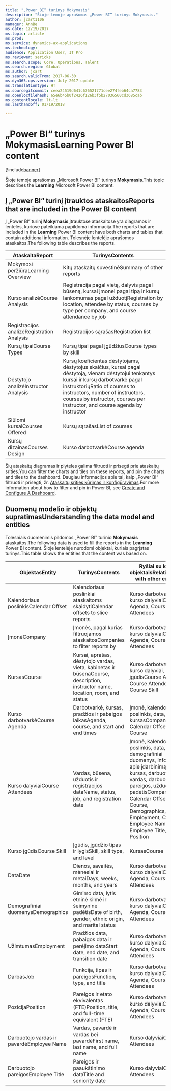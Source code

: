 ```yaml
---
title: "„Power BI“ turinys Mokymasis"
description: "Šioje temoje aprašomas „Power BI‟ turinys Mokymasis."
author: jcart1106
manager: AnnBe
ms.date: 12/19/2017
ms.topic: article
ms.prod: 
ms.service: dynamics-ax-applications
ms.technology: 
audience: Application User, IT Pro
ms.reviewer: sericks
ms.search.scope: Core, Operations, Talent
ms.search.region: Global
ms.author: jcart
ms.search.validFrom: 2017-06-30
ms.dyn365.ops.version: July 2017 update
ms.translationtype: HT
ms.sourcegitcommit: ceea24519d641c676521771cee274feb64ca7783
ms.openlocfilehash: 65e6b45b0f2426f126b3f5b27036560cd3685cab
ms.contentlocale: lt-lt
ms.lasthandoff: 01/19/2018

---
```


# <a name="learning-power-bi-content"></a><span data-ttu-id="7d34c-103">„Power BI“ turinys Mokymasis</span><span class="sxs-lookup"><span data-stu-id="7d34c-103">Learning Power BI content</span></span>

[!include[banner](../includes/banner.md)]

<span data-ttu-id="7d34c-104">Šioje temoje aprašomas „Microsoft Power BI‟ turinys **Mokymasis**.</span><span class="sxs-lookup"><span data-stu-id="7d34c-104">This topic describes the **Learning** Microsoft Power BI content.</span></span>

## <a name="reports-that-are-included-in-the-power-bi-content"></a><span data-ttu-id="7d34c-105">Į „Power BI“ turinį įtrauktos ataskaitos</span><span class="sxs-lookup"><span data-stu-id="7d34c-105">Reports that are included in the Power BI content</span></span>

<span data-ttu-id="7d34c-106">Į „Power BI“ turinį **Mokymasis** įtrauktose ataskaitose yra diagramos ir lentelės, kuriose pateikiama papildoma informacija.</span><span class="sxs-lookup"><span data-stu-id="7d34c-106">The reports that are included in the **Learning** Power BI content have both charts and tables that contain additional information.</span></span> <span data-ttu-id="7d34c-107">Tolesnėje lentelėje aprašomos ataskaitos.</span><span class="sxs-lookup"><span data-stu-id="7d34c-107">The following table describes the reports.</span></span>

| <span data-ttu-id="7d34c-108">Ataskaita</span><span class="sxs-lookup"><span data-stu-id="7d34c-108">Report</span></span>                | <span data-ttu-id="7d34c-109">Turinys</span><span class="sxs-lookup"><span data-stu-id="7d34c-109">Contents</span></span> |
|-----------------------|----------|
| <span data-ttu-id="7d34c-110">Mokymosi peržiūra</span><span class="sxs-lookup"><span data-stu-id="7d34c-110">Learning Overview</span></span>     | <span data-ttu-id="7d34c-111">Kitų ataskaitų suvestinė</span><span class="sxs-lookup"><span data-stu-id="7d34c-111">Summary of other reports</span></span> |
| <span data-ttu-id="7d34c-112">Kurso analizė</span><span class="sxs-lookup"><span data-stu-id="7d34c-112">Course Analysis</span></span>       | <span data-ttu-id="7d34c-113">Registracija pagal vietą, dalyvis pagal būseną, kursai įmonei pagal tipą ir kursų lankomumas pagal užduotį</span><span class="sxs-lookup"><span data-stu-id="7d34c-113">Registration by location, attendee by status, courses by type per company, and course attendance by job</span></span> |
| <span data-ttu-id="7d34c-114">Registracijos analizė</span><span class="sxs-lookup"><span data-stu-id="7d34c-114">Registration Analysis</span></span> | <span data-ttu-id="7d34c-115">Registracijos sąrašas</span><span class="sxs-lookup"><span data-stu-id="7d34c-115">Registration list</span></span> |
| <span data-ttu-id="7d34c-116">Kursų tipai</span><span class="sxs-lookup"><span data-stu-id="7d34c-116">Course Types</span></span>          | <span data-ttu-id="7d34c-117">Kursų tipai pagal įgūdžius</span><span class="sxs-lookup"><span data-stu-id="7d34c-117">Course types by skill</span></span> |
| <span data-ttu-id="7d34c-118">Dėstytojo analizė</span><span class="sxs-lookup"><span data-stu-id="7d34c-118">Instructor Analysis</span></span>   | <span data-ttu-id="7d34c-119">Kursų koeficientas dėstytojams, dėstytojus skaičius, kursai pagal dėstytoją, vienam dėstytojui tenkantys kursai ir kursų darbotvarkė pagal instruktorių</span><span class="sxs-lookup"><span data-stu-id="7d34c-119">Ratio of courses to instructors, number of instructors, courses by instructor, courses per instructor, and course agenda by instructor</span></span> |
| <span data-ttu-id="7d34c-120">Siūlomi kursai</span><span class="sxs-lookup"><span data-stu-id="7d34c-120">Courses Offered</span></span>       | <span data-ttu-id="7d34c-121">Kursų sąrašas</span><span class="sxs-lookup"><span data-stu-id="7d34c-121">List of courses</span></span> |
| <span data-ttu-id="7d34c-122">Kursų dizainas</span><span class="sxs-lookup"><span data-stu-id="7d34c-122">Courses Design</span></span>        | <span data-ttu-id="7d34c-123">Kurso darbotvarkė</span><span class="sxs-lookup"><span data-stu-id="7d34c-123">Course agenda</span></span> |

<span data-ttu-id="7d34c-124">Šių ataskaitų diagramas ir plyteles galima filtruoti ir prisegti prie ataskaitų srities.</span><span class="sxs-lookup"><span data-stu-id="7d34c-124">You can filter the charts and tiles on these reports, and pin the charts and tiles to the dashboard.</span></span> <span data-ttu-id="7d34c-125">Daugiau informacijos apie tai, kaip „Power BI“ filtruoti ir prisegti, žr. [Ataskaitų srities kūrimas ir konfigūravimas](https://powerbi.microsoft.com/en-us/guided-learning/powerbi-learning-4-2-create-configure-dashboards).</span><span class="sxs-lookup"><span data-stu-id="7d34c-125">For more information about how to filter and pin in Power BI, see [Create and Configure A Dashboard](https://powerbi.microsoft.com/en-us/guided-learning/powerbi-learning-4-2-create-configure-dashboards).</span></span>

## <a name="understanding-the-data-model-and-entities"></a><span data-ttu-id="7d34c-126">Duomenų modelio ir objektų supratimas</span><span class="sxs-lookup"><span data-stu-id="7d34c-126">Understanding the data model and entities</span></span>

<span data-ttu-id="7d34c-127">Tolesniais duomenimis pildomos „Power BI‟ turinio **Mokymasis** ataskaitos.</span><span class="sxs-lookup"><span data-stu-id="7d34c-127">The following data is used to fill the reports in the **Learning** Power BI content.</span></span> <span data-ttu-id="7d34c-128">Šioje lentelėje nurodomi objektai, kuriais pagrįstas turinys.</span><span class="sxs-lookup"><span data-stu-id="7d34c-128">This table shows the entities that the content was based on.</span></span>

| <span data-ttu-id="7d34c-129">Objektas</span><span class="sxs-lookup"><span data-stu-id="7d34c-129">Entity</span></span>           | <span data-ttu-id="7d34c-130">Turinys</span><span class="sxs-lookup"><span data-stu-id="7d34c-130">Contents</span></span>                                                         | <span data-ttu-id="7d34c-131">Ryšiai su kitais objektais</span><span class="sxs-lookup"><span data-stu-id="7d34c-131">Relationships with other entities</span></span> |
|------------------|------------------------------------------------------------------|-----------------------------------|
| <span data-ttu-id="7d34c-132">Kalendoriaus poslinkis</span><span class="sxs-lookup"><span data-stu-id="7d34c-132">Calendar Offset</span></span>  | <span data-ttu-id="7d34c-133">Kalendoriaus poslinkiai ataskaitoms skaidyti</span><span class="sxs-lookup"><span data-stu-id="7d34c-133">Calendar offsets to slice reports</span></span>                                | <span data-ttu-id="7d34c-134">Kurso darbotvarkė, kurso dalyviai</span><span class="sxs-lookup"><span data-stu-id="7d34c-134">Course Agenda, Course Attendees</span></span> |
| <span data-ttu-id="7d34c-135">Įmonė</span><span class="sxs-lookup"><span data-stu-id="7d34c-135">Company</span></span>          | <span data-ttu-id="7d34c-136">Įmonės, pagal kurias filtruojamos ataskaitos</span><span class="sxs-lookup"><span data-stu-id="7d34c-136">Companies to filter reports by</span></span>                                   | <span data-ttu-id="7d34c-137">Kurso darbotvarkė, kurso dalyviai</span><span class="sxs-lookup"><span data-stu-id="7d34c-137">Course Agenda, Course Attendees</span></span> |
| <span data-ttu-id="7d34c-138">Kursas</span><span class="sxs-lookup"><span data-stu-id="7d34c-138">Course</span></span>           | <span data-ttu-id="7d34c-139">Kursai, aprašas, dėstytojo vardas, vieta, kabinetas ir būsena</span><span class="sxs-lookup"><span data-stu-id="7d34c-139">Course, description, instructor name, location, room, and status</span></span> | <span data-ttu-id="7d34c-140">Kurso darbotvarkė, kurso dalyviai, kurso įgūdis</span><span class="sxs-lookup"><span data-stu-id="7d34c-140">Course Agenda, Course Attendees, Course Skill</span></span> |
| <span data-ttu-id="7d34c-141">Kurso darbotvarkė</span><span class="sxs-lookup"><span data-stu-id="7d34c-141">Course Agenda</span></span>    | <span data-ttu-id="7d34c-142">Darbotvarkė, kursas, pradžios ir pabaigos laikas</span><span class="sxs-lookup"><span data-stu-id="7d34c-142">Agenda, course, and start and end times</span></span>                          | <span data-ttu-id="7d34c-143">Įmonė, kalendoriaus poslinkis, data, kursas</span><span class="sxs-lookup"><span data-stu-id="7d34c-143">Company, Calendar Offset, Date, Course</span></span> |
| <span data-ttu-id="7d34c-144">Kurso dalyviai</span><span class="sxs-lookup"><span data-stu-id="7d34c-144">Course Attendees</span></span> | <span data-ttu-id="7d34c-145">Vardas, būsena, užduotis ir registracijos data</span><span class="sxs-lookup"><span data-stu-id="7d34c-145">Name, status, job, and registration date</span></span>                         | <span data-ttu-id="7d34c-146">Įmonė, kalendoriaus poslinkis, data, kursas, demografiniai duomenys, informacija apie įdarbinimą, kursas, darbuotojo vardas, darbuotojo pareigos, užduotis, padėtis</span><span class="sxs-lookup"><span data-stu-id="7d34c-146">Company, Calendar Offset, Date, Course, Demographics, Employment, Course, Employee Name, Employee Title, Job, Position</span></span> |
| <span data-ttu-id="7d34c-147">Kurso įgūdis</span><span class="sxs-lookup"><span data-stu-id="7d34c-147">Course Skill</span></span>     | <span data-ttu-id="7d34c-148">Įgūdis, įgūdžio tipas ir lygis</span><span class="sxs-lookup"><span data-stu-id="7d34c-148">Skill, skill type, and level</span></span>                                     | <span data-ttu-id="7d34c-149">Kursas</span><span class="sxs-lookup"><span data-stu-id="7d34c-149">Course</span></span> |
| <span data-ttu-id="7d34c-150">Data</span><span class="sxs-lookup"><span data-stu-id="7d34c-150">Date</span></span>             | <span data-ttu-id="7d34c-151">Dienos, savaitės, mėnesiai ir metai</span><span class="sxs-lookup"><span data-stu-id="7d34c-151">Days, weeks, months, and years</span></span>                                   | <span data-ttu-id="7d34c-152">Kurso darbotvarkė, kurso dalyviai</span><span class="sxs-lookup"><span data-stu-id="7d34c-152">Course Agenda, Course Attendees</span></span> |
| <span data-ttu-id="7d34c-153">Demografiniai duomenys</span><span class="sxs-lookup"><span data-stu-id="7d34c-153">Demographics</span></span>     | <span data-ttu-id="7d34c-154">Gimimo data, lytis etninė kilmė ir šeimyninė padėtis</span><span class="sxs-lookup"><span data-stu-id="7d34c-154">Date of birth, gender, ethnic origin, and marital status</span></span>         | <span data-ttu-id="7d34c-155">Kurso darbotvarkė, kurso dalyviai</span><span class="sxs-lookup"><span data-stu-id="7d34c-155">Course Agenda, Course Attendees</span></span> |
| <span data-ttu-id="7d34c-156">Užimtumas</span><span class="sxs-lookup"><span data-stu-id="7d34c-156">Employment</span></span>       | <span data-ttu-id="7d34c-157">Pradžios data, pabaigos data ir perėjimo data</span><span class="sxs-lookup"><span data-stu-id="7d34c-157">Start date, end date, and transition date</span></span>                        | <span data-ttu-id="7d34c-158">Kurso darbotvarkė, kurso dalyviai</span><span class="sxs-lookup"><span data-stu-id="7d34c-158">Course Agenda, Course Attendees</span></span> |
| <span data-ttu-id="7d34c-159">Darbas</span><span class="sxs-lookup"><span data-stu-id="7d34c-159">Job</span></span>              | <span data-ttu-id="7d34c-160">Funkcija, tipas ir pareigos</span><span class="sxs-lookup"><span data-stu-id="7d34c-160">Function, type, and title</span></span>                                        | <span data-ttu-id="7d34c-161">Kurso darbotvarkė, kurso dalyviai</span><span class="sxs-lookup"><span data-stu-id="7d34c-161">Course Agenda, Course Attendees</span></span> |
| <span data-ttu-id="7d34c-162">Pozicija</span><span class="sxs-lookup"><span data-stu-id="7d34c-162">Position</span></span>         | <span data-ttu-id="7d34c-163">Pareigos ir etato ekvivalentas (FTE)</span><span class="sxs-lookup"><span data-stu-id="7d34c-163">Position, title, and full-time equivalent (FTE)</span></span>                  | <span data-ttu-id="7d34c-164">Kurso darbotvarkė, kurso dalyviai</span><span class="sxs-lookup"><span data-stu-id="7d34c-164">Course Agenda, Course Attendees</span></span> |
| <span data-ttu-id="7d34c-165">Darbuotojo vardas ir pavardė</span><span class="sxs-lookup"><span data-stu-id="7d34c-165">Employee Name</span></span>    | <span data-ttu-id="7d34c-166">Vardas, pavardė ir vardas bei pavardė</span><span class="sxs-lookup"><span data-stu-id="7d34c-166">First name, last name, and full name</span></span>                             | <span data-ttu-id="7d34c-167">Kurso dalyviai</span><span class="sxs-lookup"><span data-stu-id="7d34c-167">Course Attendees</span></span> |
| <span data-ttu-id="7d34c-168">Darbuotojo pareigos</span><span class="sxs-lookup"><span data-stu-id="7d34c-168">Employee Title</span></span>   | <span data-ttu-id="7d34c-169">Pareigos ir paaukštinimo data</span><span class="sxs-lookup"><span data-stu-id="7d34c-169">Title and seniority date</span></span>                                         | <span data-ttu-id="7d34c-170">Kurso dalyviai</span><span class="sxs-lookup"><span data-stu-id="7d34c-170">Course Attendees</span></span> |



